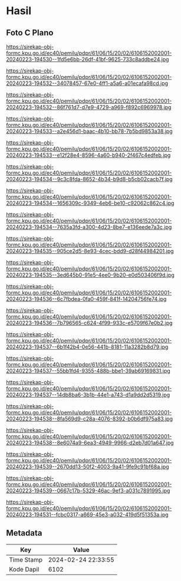 # Hasil

## Foto C Plano

https://sirekap-obj-formc.kpu.go.id/ec40/pemilu/pdpr/61/06/15/20/02/6106152002001-20240223-194530--1fd5e6bb-26df-41bf-9625-733c8addbe24.jpg

https://sirekap-obj-formc.kpu.go.id/ec40/pemilu/pdpr/61/06/15/20/02/6106152002001-20240223-194532--34078457-67e0-4ff1-a5a6-a01ecafa98cd.jpg

https://sirekap-obj-formc.kpu.go.id/ec40/pemilu/pdpr/61/06/15/20/02/6106152002001-20240223-194532--86f761d7-d7e9-4729-a969-f892c6969978.jpg

https://sirekap-obj-formc.kpu.go.id/ec40/pemilu/pdpr/61/06/15/20/02/6106152002001-20240223-194533--a2e456d1-baac-4b10-bb78-7b5bd9853a38.jpg

https://sirekap-obj-formc.kpu.go.id/ec40/pemilu/pdpr/61/06/15/20/02/6106152002001-20240223-194533--e12f28e4-8596-4a60-b940-2f467c4edfeb.jpg

https://sirekap-obj-formc.kpu.go.id/ec40/pemilu/pdpr/61/06/15/20/02/6106152002001-20240223-194534--9c3c8fda-8652-4b34-b9d8-b5cb02cacb7f.jpg

https://sirekap-obj-formc.kpu.go.id/ec40/pemilu/pdpr/61/06/15/20/02/6106152002001-20240223-194534--1656309c-9349-4eb6-be10-c92062c862c4.jpg

https://sirekap-obj-formc.kpu.go.id/ec40/pemilu/pdpr/61/06/15/20/02/6106152002001-20240223-194534--7635a3fd-a300-4d23-8be7-e136eede7a3c.jpg

https://sirekap-obj-formc.kpu.go.id/ec40/pemilu/pdpr/61/06/15/20/02/6106152002001-20240223-194535--905ce2d5-8e93-4cec-bdd9-d28f44984201.jpg

https://sirekap-obj-formc.kpu.go.id/ec40/pemilu/pdpr/61/06/15/20/02/6106152002001-20240223-194535--3ed645b0-91e5-4ee0-9b20-e0d503406f9d.jpg

https://sirekap-obj-formc.kpu.go.id/ec40/pemilu/pdpr/61/06/15/20/02/6106152002001-20240223-194536--6c7fbdea-0fa0-459f-841f-14204756fe74.jpg

https://sirekap-obj-formc.kpu.go.id/ec40/pemilu/pdpr/61/06/15/20/02/6106152002001-20240223-194536--7b796565-c624-4f99-933c-e5709f67e0b2.jpg

https://sirekap-obj-formc.kpu.go.id/ec40/pemilu/pdpr/61/06/15/20/02/6106152002001-20240223-194537--6b1f42b4-0e56-441b-8181-11a3282b8d79.jpg

https://sirekap-obj-formc.kpu.go.id/ec40/pemilu/pdpr/61/06/15/20/02/6106152002001-20240223-194537--55bb1fd4-9355-488b-bbe1-39ab69169831.jpg

https://sirekap-obj-formc.kpu.go.id/ec40/pemilu/pdpr/61/06/15/20/02/6106152002001-20240223-194537--14db8ba6-3b1b-44e1-a743-d1a9dd2d5319.jpg

https://sirekap-obj-formc.kpu.go.id/ec40/pemilu/pdpr/61/06/15/20/02/6106152002001-20240223-194538--8fa569d9-c28a-4076-8392-b0b6df975a83.jpg

https://sirekap-obj-formc.kpu.go.id/ec40/pemilu/pdpr/61/06/15/20/02/6106152002001-20240223-194538--8e6074a9-6ea3-4949-9966-d2eb7d01a647.jpg

https://sirekap-obj-formc.kpu.go.id/ec40/pemilu/pdpr/61/06/15/20/02/6106152002001-20240223-194539--2670dd13-50f2-4003-9a41-9fe9c91bf68a.jpg

https://sirekap-obj-formc.kpu.go.id/ec40/pemilu/pdpr/61/06/15/20/02/6106152002001-20240223-194539--0667c17b-5329-46ac-9ef3-a031c7891995.jpg

https://sirekap-obj-formc.kpu.go.id/ec40/pemilu/pdpr/61/06/15/20/02/6106152002001-20240223-194531--fcbc0317-a669-45e3-a032-419d5f51353a.jpg


## Metadata

| Key        | Value               |
| ---------- | ------------------- |
| Time Stamp | 2024-02-24 22:33:55 |
| Kode Dapil | 6102                |



